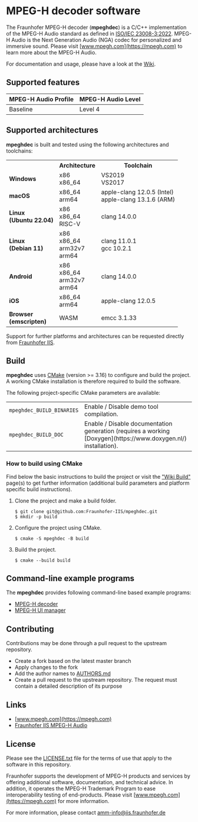 # MPEG-H decoder software

The Fraunhofer MPEG-H decoder (**mpeghdec**) is a C/C++ implementation of the MPEG-H Audio standard as defined in [ISO/IEC 23008-3:2022](https://www.iso.org/standard/83525.html). MPEG-H Audio is the Next Generation Audio (NGA) codec for personalized and immersive sound. Please visit [www.mpegh.com](https://mpegh.com) to learn more about the MPEG-H Audio.

For documentation and usage, please have a look at the [Wiki](https://github.com/Fraunhofer-IIS/mpeghdec/wiki/home).

## Supported features

| MPEG-H Audio Profile | MPEG-H Audio Level |
| -------------------- | ------------------ |
| Baseline             | Level 4            |

## Supported architectures

**mpeghdec** is built and tested using the following architectures and toolchains:

<table>
  <tr>
    <th align="center" valign="center"><strong></strong></th>
    <th align="center" valign="center"><strong></strong>Architecture</th>
    <th align="center" valign="center"><strong></strong>Toolchain</th>
  </tr>
  <tr>
    <td><strong>Windows</strong></td>
    <td>
        x86<br />
        x86_64
    </td>
    <td>
        VS2019<br />
        VS2017
    </td>
  </tr>
  <tr>
    <td><strong>macOS</strong></td>
    <td>
        x86_64<br />
        arm64
    </td>
    <td>
        apple-clang 12.0.5 (Intel)<br />
        apple-clang 13.1.6 (ARM)
    </td>
  </tr>
  <tr>
    <td><strong>Linux</br>(Ubuntu 22.04)</strong></td>
    <td>
        x86<br />
        x86_64<br />
        RISC-V
    </td>
    <td>
        clang 14.0.0
    </td>
  </tr>
  <tr>
    <td><strong>Linux</br>(Debian 11)</strong></td>
    <td>
        x86<br />
        x86_64<br />
        arm32v7<br />
        arm64
    </td>
    <td>
        clang 11.0.1<br />
        gcc 10.2.1
    </td>
  </tr>
  <tr>
    <td><strong>Android</strong></td>
    <td>
        x86<br />
        x86_64<br />
        arm32v7<br />
        arm64
    </td>
    <td>
        clang 14.0.0
    </td>
  </tr>
  <tr>
    <td><strong>iOS</strong></td>
    <td>
        x86_64<br />
        arm64
    </td>
    <td>
        apple-clang 12.0.5
    </td>
  </tr>
  <tr>
    <td><strong>Browser<br />(emscripten)</strong></td>
    <td>
        WASM
    </td>
    <td>
        emcc 3.1.33
    </td>
  </tr>
</table>

Support for further platforms and architectures can be requested directly from [Fraunhofer IIS](https://www.iis.fraunhofer.de/en/ff/amm/broadcast-streaming/mpegh.html).

## Build

**mpeghdec** uses [CMake](https://cmake.org/) (version >= 3.16) to configure and build the project. A working CMake installation is therefore required to build the software.

The following project-specific CMake parameters are available:

<table>
<tr>
<td><code>mpeghdec_BUILD_BINARIES</code></td>
<td>Enable / Disable demo tool compilation.</td>
</tr>
<tr>
<td><code>mpeghdec_BUILD_DOC</code></td>
<td>Enable / Disable documentation generation (requires a working [Doxygen](https://www.doxygen.nl/) installation).</td>
</tr>
</table>

### How to build using CMake

Find below the basic instructions to build the project or visit the ["Wiki Build"](https://github.com/Fraunhofer-IIS/mpeghdec/wiki/Build) page(s) to get further information (additional build parameters and platform specific build instructions).

1. Clone the project and make a build folder.
   ```
   $ git clone git@github.com:Fraunhofer-IIS/mpeghdec.git
   $ mkdir -p build
   ```
2. Configure the project using CMake.
   ```
   $ cmake -S mpeghdec -B build
   ```
3. Build the project.
   ```
   $ cmake --build build
   ```

## Command-line example programs

The **mpeghdec** provides following command-line based example programs:

- [MPEG-H decoder](https://github.com/Fraunhofer-IIS/mpeghdec/wiki/mpeghDecoder)
- [MPEG-H UI manager](https://github.com/Fraunhofer-IIS/mpeghdec/wiki/mpeghUiManager)

## Contributing

Contributions may be done through a pull request to the upstream repository.

- Create a fork based on the latest master branch
- Apply changes to the fork
- Add the author names to [AUTHORS.md](./AUTHORS.md)
- Create a pull request to the upstream repository. The request must contain a detailed description of its purpose

## Links

- [www.mpegh.com](https://mpegh.com)
- [Fraunhofer IIS MPEG-H Audio](https://www.iis.fraunhofer.de/en/ff/amm/broadcast-streaming/mpegh.html)

## License

Please see the [LICENSE.txt](./LICENSE.txt) file for the terms of use that apply to the software in this repository.

Fraunhofer supports the development of MPEG-H products and services by offering additional software, documentation, and technical advice. In addition, it operates the MPEG-H Trademark Program to ease interoperability testing of end-products. Please visit [www.mpegh.com](https://mpegh.com) for more information.

For more information, please contact amm-info@iis.fraunhofer.de

